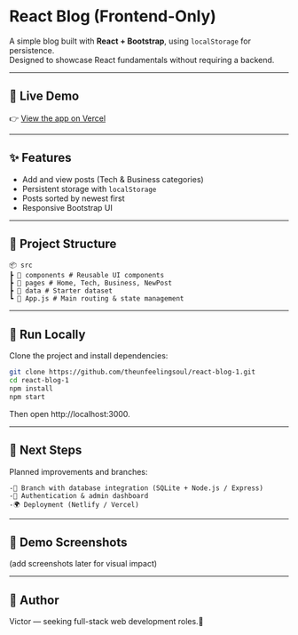 # React Blog (Frontend-Only)

A simple blog built with **React + Bootstrap**, using `localStorage` for persistence.  
Designed to showcase React fundamentals without requiring a backend.

---

## 🔗 Live Demo
👉 [View the app on Vercel](https://react-blog-1-6lcdloac8-angel-beats-projects.vercel.app/)

---

## ✨ Features
- Add and view posts (Tech & Business categories)
- Persistent storage with `localStorage`
- Posts sorted by newest first
- Responsive Bootstrap UI

---

## 📂 Project Structure
```
📦 src
┣ 📁 components # Reusable UI components
┣ 📁 pages # Home, Tech, Business, NewPost
┣ 📁 data # Starter dataset
┗ 📄 App.js # Main routing & state management
```
---


## 🚀 Run Locally
Clone the project and install dependencies:
```bash
git clone https://github.com/theunfeelingsoul/react-blog-1.git
cd react-blog-1
npm install
npm start
```
Then open http://localhost:3000.

---

## 📌 Next Steps
Planned improvements and branches:
```
-💽 Branch with database integration (SQLite + Node.js / Express)
-🔑 Authentication & admin dashboard
-🌍 Deployment (Netlify / Vercel)
```
---

## 📸 Demo Screenshots

(add screenshots later for visual impact)

---

## 👤 Author
Victor — seeking full-stack web development roles.🚀
